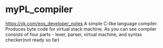 # myPL_compiler
https://vk.com/eos_developer_notes
A simple C-like language compiler. Produces byte code for virtual stack machine. As you can see compiler consists of four parts - lexer, parser, virtual machine, and syntax checker(not ready so far)
